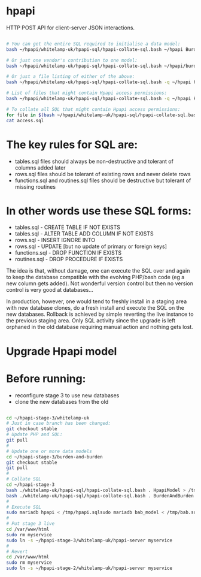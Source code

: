 
# hpapi

HTTP POST API for client-server JSON interactions.

```bash

# You can get the entire SQL required to initialise a data model:
bash ~/hpapi/whitelamp-uk/hpapi-sql/hpapi-collate-sql.bash ~/hpapi BurdenAndBurden > bab.sql

# Or just one vendor's contribution to one model:
bash ~/hpapi/whitelamp-uk/hpapi-sql/hpapi-collate-sql.bash ~/hpapi/burden-and-burden HpapiModel > HpapiModel.burden-and-burden.sql

# Or just a file listing of either of the above:
bash ~/hpapi/whitelamp-uk/hpapi-sql/hpapi-collate-sql.bash -q ~/hpapi HpapiModel

# List of files that might contain Hpapi access permissions:
bash ~/hpapi/whitelamp-uk/hpapi-sql/hpapi-collate-sql.bash -q ~/hpapi HpapiModel | grep rows.sql

# To collate all SQL that might contain Hpapi access permissions:
for file in $(bash ~/hpapi/whitelamp-uk/hpapi-sql/hpapi-collate-sql.bash -q ~/hpapi HpapiModel | grep rows.sql) ; do cat $file >> access.sql ; done
cat access.sql

```

# The key rules for SQL are:
 * tables.sql files should always be non-destructive and tolerant of columns added later
 * rows.sql files should be tolerant of existing rows and never delete rows
 * functions.sql and routines.sql files should be destructive but tolerant of missing routines

# In other words use these SQL forms:
 * tables.sql     - CREATE TABLE IF NOT EXISTS
 * tables.sql     - ALTER TABLE ADD COLUMN IF NOT EXISTS
 * rows.sql       - INSERT IGNORE INTO
 * rows.sql       - UPDATE [but no update of primary or foreign keys]
 * functions.sql  - DROP FUNCTION IF EXISTS
 * routines.sql   - DROP PROCEDURE IF EXISTS

The idea is that, without damage, one can execute the SQL over and again to keep the database compatible with the evolving PHP/bash code (eg a new column gets added). Not wonderful version control but then no version control is very good at databases...

In production, however, one would tend to freshly install in a staging area with new database clones, do a fresh install and execute the SQL on the new databases. Rollback is achieved by simple reverting the live instance to the previous staging area. Only SQL activity since the upgrade is left orphaned in the old database requiring manual action and nothing gets lost.

# Upgrade Hpapi model
# Before running:
 * reconfigure stage 3 to use new databases
 * clone the new databases from the old

```bash

cd ~/hpapi-stage-3/whitelamp-uk
# Just in case branch has been changed:
git checkout stable
# Update PHP and SQL:
git pull
#
# Update one or more data models
cd ~/hpapi-stage-3/burden-and-burden
git checkout stable
git pull
#
# Collate SQL
cd ~/hpapi-stage-3
bash ./whitelamp-uk/hpapi-sql/hpapi-collate-sql.bash . HpapiModel > /tmp/hpapi.sql
bash ./whitelamp-uk/hpapi-sql/hpapi-collate-sql.bash . BurdenAndBurden > /tmp/bab.sql
#
# Execute SQL
sudo mariadb hpapi < /tmp/hpapi.sqlsudo mariadb bab_model < /tmp/bab.sql
#
# Put stage 3 live
cd /var/www/html
sudo rm myservice
sudo ln -s ~/hpapi-stage-3/whitelamp-uk/hpapi-server myservice
#
# Revert
cd /var/www/html
sudo rm myservice
sudo ln -s ~/hpapi-stage-2/whitelamp-uk/hpapi-server myservice

```
